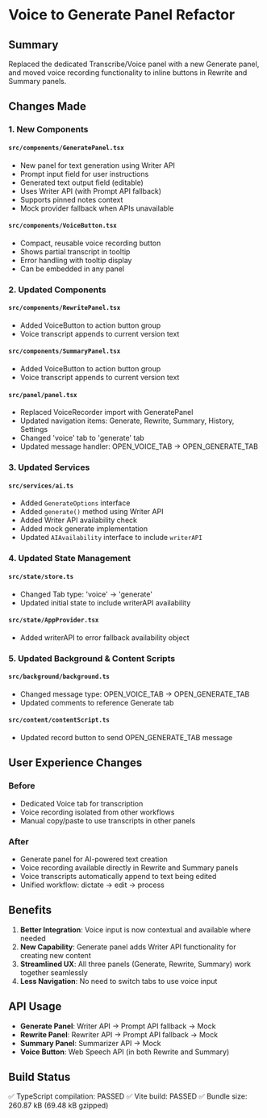 # Voice to Generate Panel Refactor

## Summary

Replaced the dedicated Transcribe/Voice panel with a new Generate panel, and moved voice recording functionality to inline buttons in Rewrite and Summary panels.

## Changes Made

### 1. New Components

#### `src/components/GeneratePanel.tsx`
- New panel for text generation using Writer API
- Prompt input field for user instructions
- Generated text output field (editable)
- Uses Writer API (with Prompt API fallback)
- Supports pinned notes context
- Mock provider fallback when APIs unavailable

#### `src/components/VoiceButton.tsx`
- Compact, reusable voice recording button
- Shows partial transcript in tooltip
- Error handling with tooltip display
- Can be embedded in any panel

### 2. Updated Components

#### `src/components/RewritePanel.tsx`
- Added VoiceButton to action button group
- Voice transcript appends to current version text

#### `src/components/SummaryPanel.tsx`
- Added VoiceButton to action button group
- Voice transcript appends to current version text

#### `src/panel/panel.tsx`
- Replaced VoiceRecorder import with GeneratePanel
- Updated navigation items: Generate, Rewrite, Summary, History, Settings
- Changed 'voice' tab to 'generate' tab
- Updated message handler: OPEN_VOICE_TAB → OPEN_GENERATE_TAB

### 3. Updated Services

#### `src/services/ai.ts`
- Added `GenerateOptions` interface
- Added `generate()` method using Writer API
- Added Writer API availability check
- Added mock generate implementation
- Updated `AIAvailability` interface to include `writerAPI`

### 4. Updated State Management

#### `src/state/store.ts`
- Changed Tab type: 'voice' → 'generate'
- Updated initial state to include writerAPI availability

#### `src/state/AppProvider.tsx`
- Added writerAPI to error fallback availability object

### 5. Updated Background & Content Scripts

#### `src/background/background.ts`
- Changed message type: OPEN_VOICE_TAB → OPEN_GENERATE_TAB
- Updated comments to reference Generate tab

#### `src/content/contentScript.ts`
- Updated record button to send OPEN_GENERATE_TAB message

## User Experience Changes

### Before
- Dedicated Voice tab for transcription
- Voice recording isolated from other workflows
- Manual copy/paste to use transcripts in other panels

### After
- Generate panel for AI-powered text creation
- Voice recording available directly in Rewrite and Summary panels
- Voice transcripts automatically append to text being edited
- Unified workflow: dictate → edit → process

## Benefits

1. **Better Integration**: Voice input is now contextual and available where needed
2. **New Capability**: Generate panel adds Writer API functionality for creating new content
3. **Streamlined UX**: All three panels (Generate, Rewrite, Summary) work together seamlessly
4. **Less Navigation**: No need to switch tabs to use voice input

## API Usage

- **Generate Panel**: Writer API → Prompt API fallback → Mock
- **Rewrite Panel**: Rewriter API → Prompt API fallback → Mock
- **Summary Panel**: Summarizer API → Mock
- **Voice Button**: Web Speech API (in both Rewrite and Summary)

## Build Status

✅ TypeScript compilation: PASSED
✅ Vite build: PASSED
✅ Bundle size: 260.87 kB (69.48 kB gzipped)
